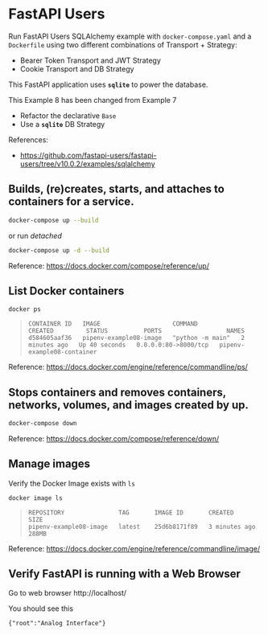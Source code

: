 # FastAPI Users

Run FastAPI Users SQLAlchemy example with `docker-compose.yaml` and a `Dockerfile`
using two different combinations of Transport + Strategy:
- Bearer Token Transport and JWT Strategy
- Cookie Transport and DB Strategy

This FastAPI application uses **`sqlite`** to power the database.

This Example 8 has been changed from Example 7
* Refactor the declarative `Base`
* Use a **`sqlite`** DB Strategy


References:
- https://github.com/fastapi-users/fastapi-users/tree/v10.0.2/examples/sqlalchemy

## Builds, (re)creates, starts, and attaches to containers for a service.

  ```sh
  docker-compose up --build
  ```

  or run _detached_

  ```sh
  docker-compose up -d --build
  ```

   Reference: https://docs.docker.com/compose/reference/up/


## List Docker containers

  ```sh
  docker ps
  ```

  >```
  >CONTAINER ID   IMAGE                    COMMAND            CREATED         STATUS          PORTS                  NAMES
  >d584605aaf36   pipenv-example08-image   "python -m main"   2 minutes ago   Up 40 seconds   0.0.0.0:80->8000/tcp   pipenv-example08-container
  >```

  Reference: https://docs.docker.com/engine/reference/commandline/ps/


## Stops containers and removes containers, networks, volumes, and images created by up.

  ```sh
  docker-compose down
  ```

  Reference: https://docs.docker.com/compose/reference/down/


## Manage images

  Verify the Docker Image exists with `ls`

  ```sh
  docker image ls
  ```

  >```
  >REPOSITORY               TAG       IMAGE ID       CREATED          SIZE
  >pipenv-example08-image   latest    25d6b8171f89   3 minutes ago    288MB
  >```

  Reference: https://docs.docker.com/engine/reference/commandline/image/


## Verify FastAPI is running with a Web Browser

  Go to web browser http://localhost/

  You should see this

  ```
  {"root":"Analog Interface"}
  ```
